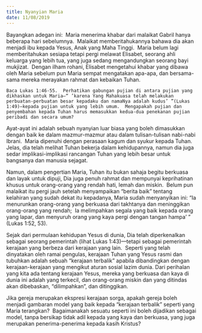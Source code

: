 ```yaml
---
title: Nyanyian Maria
date: 11/08/2019
---
```


Bayangkan adegan ini:  Maria menerima khabar dari malaikat Gabril hanya beberapa hari sebelumnya.  Malaikat memberitahukannya bahawa dia akan menjadi ibu kepada Yesus, Anak yang Maha Tinggi.  Maria belum lagi memberitahukan sesiapa tetapi pergi melawat Elisabet, seorang ahli keluarga yang lebih tua, yang juga sedang mengandungkan seorang bayi mukjizat.  Dengan ilham rohani, Elisabet mengetahui khabar yang dibawa oleh Maria sebelum pun Maria sempat mengatakan apa-apa, dan bersama-sama mereka merayakan rahmat dan kebaikan Tuhan.

`Baca Lukas 1:46-55.  Perhatikan gabungan pujian di antara pujian yang dikhaskan untuk Maria—“ ’karena Yang Mahakuasa telah melakukan perbuatan-perbuatan besar kepadaku dan namaNya adalah kudus’ ”(Lukas 1:49)—kepada pujian untuk yang lebih umum.  Mengapakah pujian dan penyembahan kepada Tuhan harus memasukkan kedua-dua penekanan pujian peribadi dan secara umum?`

Ayat-ayat ini adalah sebuah nyanyian luar biasa yang boleh dimasukkan dengan baik ke dalam mazmur-mazmur atau dalam tulisan-tulisan nabi-nabi Ibrani.  Maria dipenuhi dengan perasaan kagum dan syukur kepada Tuhan.  Jelas, dia telah melihat Tuhan bekerja dalam kehidupannya, namun dia juga sedar implikasi-implikasi rancangan Tuhan yang lebih besar untuk bangsanya dan manusia sejagat.

Namun, dalam pengertian Maria, Tuhan itu bukan sahaja begitu berkuasa dan layak untuk dipuji, Dia juga penuh rahmat dan mempunyai keprihatinan khusus untuk orang-orang yang rendah hati, lemah dan miskin.  Belum pun malaikat itu pergi jauh setelah menyampaikan “berita baik” tentang kelahiran yang sudah dekat itu kepadanya, Maria sudah menyanyikan ini: “Ia menurunkan orang-orang yang berkuasa dari takhtanya dan meninggikan orang-orang yang rendah;  Ia melimpahkan segala yang baik kepada orang yang lapar, dan menyuruh orang yang kaya pergi dengan tangan hampa’ ” (Lukas 1:52, 53).

Sejak dari permulaan kehidupan Yesus di dunia, Dia telah diperkenalkan sebagai seorang pemerintah (lihat Lukas 1:43)—tetapi sebagai pemerintah kerajaan yang berbeza dari kerajaan yang lain.  Seperti yang telah dinyatakan oleh ramai pengulas, kerajaan Tuhan yang Yesus rasmi dan tubuhkan adalah sebuah “kerajaan terbalik” apabila dibandingkan dengan kerajaan-kerajaan yang mengikut aturan sosial lazim dunia. Dari perihalan yang kita ada tentang kerajaan Yesus, mereka yang berkuasa dan kaya di dunia ini adalah yang terkecil, dan orang-orang miskin dan yang ditindas akan dibebaskan, “dilimpahkan”, dan ditinggikan.

Jika gereja merupakan ekspresi kerajaan sorga, apakah gereja boleh menjadi gambaran model yang baik kepada “kerajaan terbalik” seperti yang Maria terangkan?  Bagaimanakah sesuatu seperti ini boleh dijadikan sebagai model, tanpa bersikap tidak adil kepada yang kaya dan berkuasa, yang juga merupakan penerima-penerima kepada kasih Kristus?